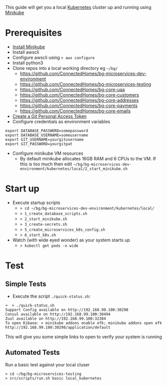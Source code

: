 This guide will get you a local [Kubernetes](https://kubernetes.io/docs/concepts/) cluster up and running using [Minikube](https://kubernetes.io/docs/getting-started-guides/minikube/)
# Prerequisites
* [Install Minikube ](https://kubernetes.io/docs/tasks/tools/install-minikube/)
* Install awscli
* Configure awscli using `> aws configure`
* Install python3
* Clone repos into a local working directory eg `~/bg/`
  * https://github.com/ConnectedHomes/bg-microservices-dev-environment
  * https://github.com/ConnectedHomes/bg-microservices-testing
  * https://github.com/ConnectedHomes/bg-core-uaa
  * https://github.com/ConnectedHomes/bg-core-customers
  * https://github.com/ConnectedHomes/bg-core-addresses
  * https://github.com/ConnectedHomes/bg-core-payments
  * https://github.com/ConnectedHomes/bg-core-emails
* [Create a Git Personal Access Token](https://github.com/settings/tokens)
* Configure credentials as environment variables
```
export DATABASE_PASSWORD=somepassword
export DATABASE_USERNAME=someusername
export GIT_USERNAME=yourgitusername
export GIT_PASSWORD=yourgitpat
```
* Configure minikube VM resources
  * By default minikube allocates 16GB RAM and 6 CPUs to the VM. If this is too much then edit `~/bg/bg-microservices-dev-environment/kubernetes/local/2_start_minikube.sh`
# Start up
* Execute startup scripts 
  * `> cd ~/bg/bg-microservices-dev-environment/kubernetes/local/`
  * `> 1_create_database_scripts.sh`
  * `> 2_start_minikube.sh`
  * `> 3_create-secrets.sh`
  * `> 5_create_microservices_k8s_config.sh`
  * `> 6_start_k8s.sh`
* Watch (with wide eyed wonder) as your system starts up
  * `> kubectl get pods -o wide`
# Test
## Simple Tests
* Execute the script `./quick-status.sh`:
```
➜  > ./quick-status.sh 
Support Config available on http://192.168.99.100:30298
Consul available on http://192.168.99.100:30494
Zuul available on http://192.168.99.100:32384
To open Kibana: > minikube addons enable efk; minikube addons open efk
http://192.168.99.100:30298/application/default
```
This will give you some simple links to open to verify your system is running
## Automated Tests
Run a basic test against your local cluser
```
> cd ~/bg/bg-microservices-testing
> src/scripts/run.sh basic local_kubernetes
```
